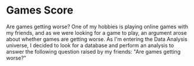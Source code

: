 # Games Score
 Are games getting worse?
 One of my hobbies is playing online games with my friends, and as we were looking for a game to play, an argument arose about whether games are getting worse. As I'm entering the Data Analysis universe, I decided to look for a database and perform an analysis to answer the following question raised by my friends: "Are games getting worse?"
